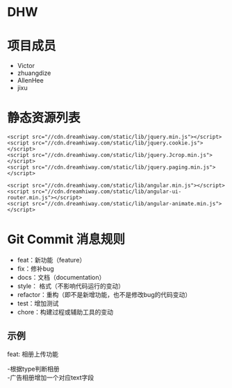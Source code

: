 # DHW

# 项目成员
* Victor
* zhuangdize
* AllenHee
* jixu

# 静态资源列表
    <script src="//cdn.dreamhiway.com/static/lib/jquery.min.js"></script>
    <script src="//cdn.dreamhiway.com/static/lib/jquery.cookie.js"></script>
    <script src="//cdn.dreamhiway.com/static/lib/jquery.Jcrop.min.js"></script>
    <script src="//cdn.dreamhiway.com/static/lib/jquery.paging.min.js"></script>

    <script src="//cdn.dreamhiway.com/static/lib/angular.min.js"></script>
    <script src="//cdn.dreamhiway.com/static/lib/angular-ui-router.min.js"></script>
    <script src="//cdn.dreamhiway.com/static/lib/angular-animate.min.js"></script>

# Git Commit 消息规则
* feat：新功能（feature）
* fix：修补bug
* docs：文档（documentation）
* style： 格式（不影响代码运行的变动）
* refactor：重构（即不是新增功能，也不是修改bug的代码变动）
* test：增加测试
* chore：构建过程或辅助工具的变动

## 示例
feat: 相册上传功能

-根据type判断相册  
-广告相册增加一个对应text字段